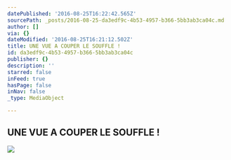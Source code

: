 ```yaml
---
datePublished: '2016-08-25T16:22:42.565Z'
sourcePath: _posts/2016-08-25-da3edf9c-4b53-4957-b366-5bb3ab3ca04c.md
author: []
via: {}
dateModified: '2016-08-25T16:21:12.502Z'
title: UNE VUE A COUPER LE SOUFFLE !
id: da3edf9c-4b53-4957-b366-5bb3ab3ca04c
publisher: {}
description: ''
starred: false
inFeed: true
hasPage: false
inNav: false
_type: MediaObject

---
```

## UNE VUE A COUPER LE SOUFFLE !
![](https://the-grid-user-content.s3-us-west-2.amazonaws.com/9fee201a-4e11-4798-984b-9c251f3d0adc.jpg)